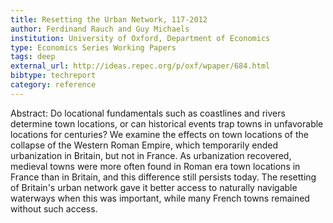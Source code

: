 ```yaml
---
title: Resetting the Urban Network, 117-2012
author: Ferdinand Rauch and Guy Michaels
institution: University of Oxford, Department of Economics
type: Economics Series Working Papers
tags: deep
external_url: http://ideas.repec.org/p/oxf/wpaper/684.html
bibtype: techreport
category: reference
---
```

Abstract: Do locational fundamentals such as coastlines and rivers determine town locations, or can historical events trap towns in unfavorable locations for centuries? We examine the effects on town locations of the collapse of the Western Roman Empire, which temporarily ended urbanization in Britain, but not in France. As urbanization recovered, medieval towns were more often found in Roman era town locations in France than in Britain, and this difference still persists today. The resetting of Britain's urban network gave it better access to naturally navigable waterways when this was important, while many French towns remained without such access.
